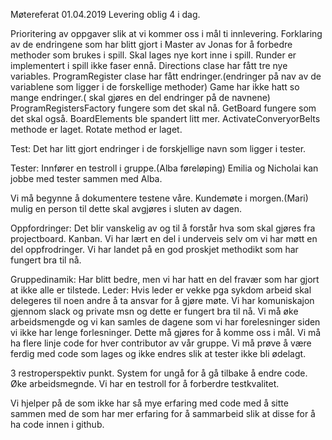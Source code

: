 Møtereferat 01.04.2019
Levering oblig 4 i dag.

Prioritering av oppgaver slik at vi kommer oss i mål ti innlevering.
Forklaring av de endringene som har blitt gjort i Master av Jonas for å forbedre methoder som brukes i spill. 
Skal lages nye kort inne i spill.
Runder er implementert i spill ikke faser ennå.
Directions clase har fått tre nye variables.
ProgramRegister clase har fått endringer.(endringer på nav av de variablene som ligger i de forskellige methoder)
Game har ikke hatt so mange endringer.( skal gjøres en del endringer på de navnene)
ProgramRegistersFactory fungere som det skal nå.
GetBoard fungere som det skal også.
BoardElements ble spandert litt mer.
ActivateConveryorBelts methode er laget.
Rotate method er laget.

Test: Det har litt gjort endringer i de forskjellige navn som ligger i tester.

Tester:
Innfører en testroll i gruppe.(Alba føreløping) Emilia og Nicholai kan jobbe med tester sammen med Alba.

Vi må begynne å dokumentere testene våre.
Kundemøte i morgen.(Mari) mulig en person til dette skal avgjøres i sluten av dagen.

Oppfordringer:
Det blir vanskelig av og til å forstår hva som skal gjøres fra projectboard.
Kanban.
Vi har lært en del i underveis selv om vi har møtt en del oppfrodringer.
Vi har landet på en god proskjet methodikt som har fungert bra til nå.

Gruppedinamik: Har blitt bedre, men vi har hatt en del fravær som har gjort at ikke alle er tilstede.
Leder: Hvis leder er vekke pga sykdom arbeid skal delegeres til noen andre å ta ansvar for å gjøre møte.
Vi har komuniskajon gjennom slack og private msn og dette er fungert bra til nå.
Vi må øke arbeidsmengde og vi kan samles de dagene som vi har forelesninger siden vi ikke har lenge forlesninger. Dette må gjøres for å komme oss i mål. Vi må ha flere linje code for hver contributor av vår gruppe.
Vi må prøve å være ferdig med code som lages og ikke endres slik at  tester ikke bli ødelagt.

3 restroperspektiv punkt.
System for ungå for å gå tilbake å endre code.
Øke arbeidsmegnde.
Vi har en testroll for å forberdre testkvalitet.

Vi hjelper på de som ikke har så mye erfaring med code med å sitte sammen med de som har mer erfaring for å sammarbeid slik at disse for å ha code innen i github.
